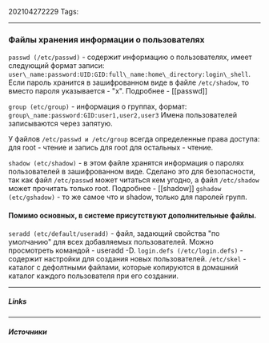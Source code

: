 202104272229
Tags:
___
### Файлы хранения информации о пользователях
`passwd (/etc/passwd)` - содержит информацию о пользователях, имеет следующий формат записи:
`user\_name:password:UID:GID:full\_name:home\_directory:login\_shell`. Если пароль хранится в зашифрованном виде в файле `/etc/shadow`, то вместо пароля указывается - "x".
Подробнее - [[passwd]]

`group (etc/group)` - информация о группах, формат:
`group\_name:password:GID:user1,user2,user3`
Имена пользователей записываются через запятую.

У файлов `/etc/passwd и /etc/group` всегда определенные права доступа: 
для root - чтение и запись для root 
для остальных -  чтение.

`shadow (etc/shadow)` - в этом файле хранятся информация о паролях пользователей в зашифрованном виде. Сделано это для безопасности, так как файл `/etc/passwd` может читаться кем угодно, а файл `/etc/shadow` может прочитать только root.
Подробнее - [[shadow]]
`gshadow (etc/gshadow)` - то же самое что и shadow, только для паролей групп.


#### Помимо основных, в системе присутствуют дополнительные файлы.
`seradd (etc/default/useradd)` - файл, задающий свойства "по умолчанию" для всех добавляемых пользователей. Можно просмотреть командой - useradd -D.
`login.defs (/etc/login.defs)` - содержит настройки для создания новых пользователей.
`/etc/skel` - каталог с дефолтными файлами, которые копируются в домашний каталог каждого пользователя при его создании.


___
##### Links


---
##### Источники
